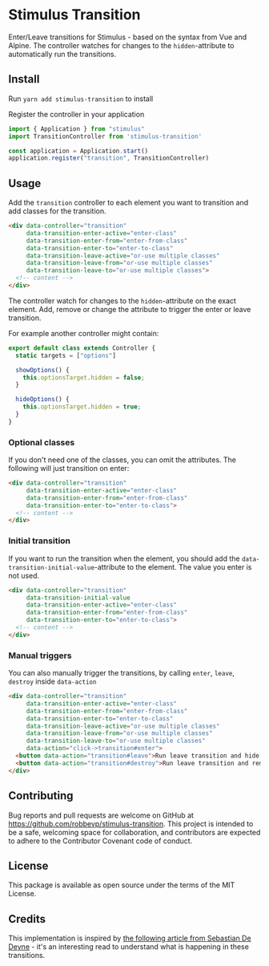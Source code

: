 # Stimulus Transition

Enter/Leave transitions for Stimulus - based on the syntax from Vue and Alpine.
The controller watches for changes to the `hidden`-attribute to automatically run the transitions.

## Install

Run `yarn add stimulus-transition` to install

Register the controller in your application
```javascript
import { Application } from "stimulus"
import TransitionController from 'stimulus-transition'

const application = Application.start()
application.register("transition", TransitionController)
```

## Usage

Add the `transition` controller to each element you want to transition and add classes for the transition.

```HTML
<div data-controller="transition"
     data-transition-enter-active="enter-class"
     data-transition-enter-from="enter-from-class"
     data-transition-enter-to="enter-to-class"
     data-transition-leave-active="or-use multiple classes"
     data-transition-leave-from="or-use multiple classes"
     data-transition-leave-to="or-use multiple classes">
  <!-- content -->
</div>
```

The controller watch for changes to the `hidden`-attribute on the exact element. Add, remove or change the attribute to trigger the enter or leave transition.

For example another controller might contain:

```javascript
export default class extends Controller {
  static targets = ["options"]

  showOptions() {
    this.optionsTarget.hidden = false;
  }

  hideOptions() {
    this.optionsTarget.hidden = true;
  }
}
```
### Optional classes
If you don't need one of the classes, you can omit the attributes. The following will just transition on enter:
```HTML
<div data-controller="transition"
     data-transition-enter-active="enter-class"
     data-transition-enter-from="enter-from-class"
     data-transition-enter-to="enter-to-class">
  <!-- content -->
</div>
```
### Initial transition
If you want to run the transition when the element, you should add the `data-transition-initial-value`-attribute to the element. The value you enter is not used.
```HTML
<div data-controller="transition"
     data-transition-initial-value
     data-transition-enter-active="enter-class"
     data-transition-enter-from="enter-from-class"
     data-transition-enter-to="enter-to-class">
  <!-- content -->
</div>
```
### Manual triggers

You can also manually trigger the transitions, by calling `enter`, `leave`, `destroy` inside `data-action`
```HTML
<div data-controller="transition"
     data-transition-enter-active="enter-class"
     data-transition-enter-from="enter-from-class"
     data-transition-enter-to="enter-to-class"
     data-transition-leave-active="or-use multiple classes"
     data-transition-leave-from="or-use multiple classes"
     data-transition-leave-to="or-use multiple classes"
     data-action="click->transition#enter">
  <button data-action="transition#leave">Run leave transition and hide element</button>
  <button data-action="transition#destroy">Run leave transition and remove element from DOM</button>
</div>
```

## Contributing

Bug reports and pull requests are welcome on GitHub at https://github.com/robbevp/stimulus-transition. This project is intended to be a safe, welcoming space for collaboration, and contributors are expected to adhere to the Contributor Covenant code of conduct.

## License

This package is available as open source under the terms of the MIT License.

## Credits
This implementation is inspired by [the following article from Sebastian De Deyne](https://sebastiandedeyne.com/javascript-framework-diet/enter-leave-transitions/) - it's an interesting read to understand what is happening in these transitions.
